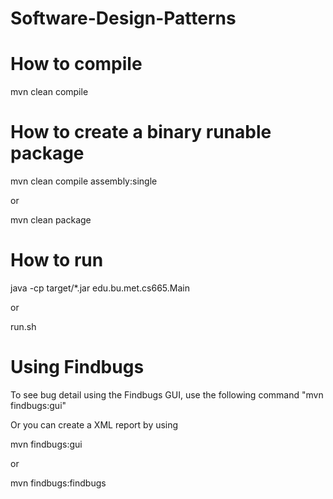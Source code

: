 # Software-Design-Patterns


# How to compile


mvn clean compile


# How to create a binary runable package 


mvn clean compile assembly:single

or 


mvn clean package


# How to run


java -cp target/*.jar edu.bu.met.cs665.Main

or

run.sh 

# Using Findbugs 

To see bug detail using the Findbugs GUI, use the following command "mvn findbugs:gui"

Or you can create a XML report by using  


mvn findbugs:gui 

or 

mvn findbugs:findbugs


